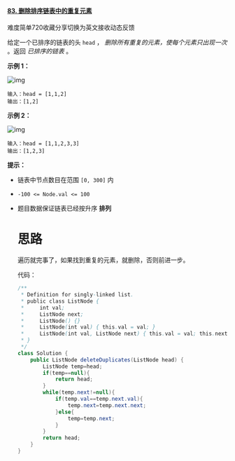 #### [83. 删除排序链表中的重复元素](https://leetcode-cn.com/problems/remove-duplicates-from-sorted-list/)

难度简单720收藏分享切换为英文接收动态反馈

给定一个已排序的链表的头 `head` ， *删除所有重复的元素，使每个元素只出现一次* 。返回 *已排序的链表* 。

 

**示例 1：**

![img](https://assets.leetcode.com/uploads/2021/01/04/list1.jpg)

```
输入：head = [1,1,2]
输出：[1,2]
```

**示例 2：**

![img](https://assets.leetcode.com/uploads/2021/01/04/list2.jpg)

```
输入：head = [1,1,2,3,3]
输出：[1,2,3]
```

 

**提示：**

- 链表中节点数目在范围 `[0, 300]` 内

- `-100 <= Node.val <= 100`

- 题目数据保证链表已经按升序 **排列**

  # 思路

  遍历就完事了，如果找到重复的元素，就删除，否则前进一步。

  代码：

  ```java
  /**
   * Definition for singly-linked list.
   * public class ListNode {
   *     int val;
   *     ListNode next;
   *     ListNode() {}
   *     ListNode(int val) { this.val = val; }
   *     ListNode(int val, ListNode next) { this.val = val; this.next = next; }
   * }
   */
  class Solution {
      public ListNode deleteDuplicates(ListNode head) {
          ListNode temp=head;
          if(temp==null){
              return head;
          }
          while(temp.next!=null){
              if(temp.val==temp.next.val){
                  temp.next=temp.next.next;
              }else{
                  temp=temp.next;
              }
          }
          return head;
      }
  }
  ```

   

  